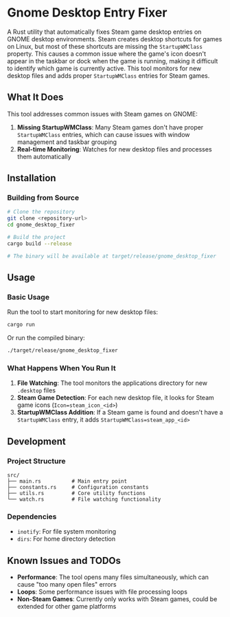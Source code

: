 # Gnome Desktop Entry Fixer

A Rust utility that automatically fixes Steam game desktop entries on GNOME desktop environments. Steam creates desktop shortcuts for games on Linux, but most of these shortcuts are missing the `StartupWMClass` property. This causes a common issue where the game's icon doesn't appear in the taskbar or dock when the game is running, making it difficult to identify which game is currently active. This tool monitors for new desktop files and adds proper `StartupWMClass` entries for Steam games.

## What It Does

This tool addresses common issues with Steam games on GNOME:

1. **Missing StartupWMClass**: Many Steam games don't have proper `StartupWMClass` entries, which can cause issues with window management and taskbar grouping
2. **Real-time Monitoring**: Watches for new desktop files and processes them automatically

## Installation

### Building from Source

```bash
# Clone the repository
git clone <repository-url>
cd gnome_desktop_fixer

# Build the project
cargo build --release

# The binary will be available at target/release/gnome_desktop_fixer
```

## Usage

### Basic Usage

Run the tool to start monitoring for new desktop files:

```bash
cargo run
```

Or run the compiled binary:

```bash
./target/release/gnome_desktop_fixer
```

### What Happens When You Run It

1. **File Watching**: The tool monitors the applications directory for new `.desktop` files
2. **Steam Game Detection**: For each new desktop file, it looks for Steam game icons (`Icon=steam_icon_<id>`)
3. **StartupWMClass Addition**: If a Steam game is found and doesn't have a `StartupWMClass` entry, it adds `StartupWMClass=steam_app_<id>`

## Development

### Project Structure

```
src/
├── main.rs          # Main entry point
├── constants.rs     # Configuration constants
├── utils.rs         # Core utility functions
└── watch.rs         # File watching functionality
```

### Dependencies

- `inotify`: For file system monitoring
- `dirs`: For home directory detection

## Known Issues and TODOs

- **Performance**: The tool opens many files simultaneously, which can cause "too many open files" errors
- **Loops**: Some performance issues with file processing loops
- **Non-Steam Games**: Currently only works with Steam games, could be extended for other game platforms
